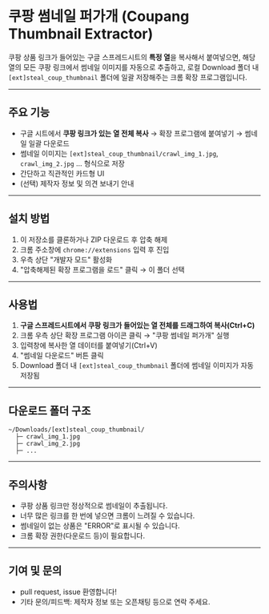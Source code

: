 # 쿠팡 썸네일 퍼가개 (Coupang Thumbnail Extractor)

쿠팡 상품 링크가 들어있는 구글 스프레드시트의 **특정 열**을 복사해서 붙여넣으면,
해당 열의 모든 쿠팡 링크에서 썸네일 이미지를 자동으로 추출하고,
로컬 Download 폴더 내 `[ext]steal_coup_thumbnail` 폴더에 일괄 저장해주는 크롬 확장 프로그램입니다.

---

## 주요 기능
- 구글 시트에서 **쿠팡 링크가 있는 열 전체 복사** → 확장 프로그램에 붙여넣기 → 썸네일 일괄 다운로드
- 썸네일 이미지는 `[ext]steal_coup_thumbnail/crawl_img_1.jpg`, `crawl_img_2.jpg` ... 형식으로 저장
- 간단하고 직관적인 카드형 UI
- (선택) 제작자 정보 및 의견 보내기 안내

---

## 설치 방법
1. 이 저장소를 클론하거나 ZIP 다운로드 후 압축 해제
2. 크롬 주소창에 `chrome://extensions` 입력 후 진입
3. 우측 상단 "개발자 모드" 활성화
4. "압축해제된 확장 프로그램을 로드" 클릭 → 이 폴더 선택

---

## 사용법
1. **구글 스프레드시트에서 쿠팡 링크가 들어있는 열 전체를 드래그하여 복사(Ctrl+C)**
2. 크롬 우측 상단 확장 프로그램 아이콘 클릭 → "쿠팡 썸네일 퍼가개" 실행
3. 입력창에 복사한 열 데이터를 붙여넣기(Ctrl+V)
4. "썸네일 다운로드" 버튼 클릭
5. Download 폴더 내 `[ext]steal_coup_thumbnail` 폴더에 썸네일 이미지가 자동 저장됨

---

## 다운로드 폴더 구조
```
~/Downloads/[ext]steal_coup_thumbnail/
  ├─ crawl_img_1.jpg
  ├─ crawl_img_2.jpg
  ├─ ...
```

---

## 주의사항
- 쿠팡 상품 링크만 정상적으로 썸네일이 추출됩니다.
- 너무 많은 링크를 한 번에 넣으면 크롬이 느려질 수 있습니다.
- 썸네일이 없는 상품은 "ERROR"로 표시될 수 있습니다.
- 크롬 확장 권한(다운로드 등)이 필요합니다.

---

## 기여 및 문의
- pull request, issue 환영합니다!
- 기타 문의/피드백: 제작자 정보 또는 오픈채팅 등으로 연락 주세요.
